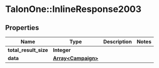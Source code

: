 # TalonOne::InlineResponse2003

## Properties
Name | Type | Description | Notes
------------ | ------------- | ------------- | -------------
**total_result_size** | **Integer** |  | 
**data** | [**Array&lt;Campaign&gt;**](Campaign.md) |  | 


